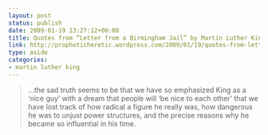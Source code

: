 ```yaml
---
layout: post
status: publish
date: 2009-01-19 13:27:12+00:00
title: Quotes from “Letter from a Birmingham Jail” by Martin Luther King, Jr. « An Absolution Revolution - oraculum seditionis
link: http://propheticheretic.wordpress.com/2009/01/19/quotes-from-letter-from-a-birmingham-jail-by-martin-luther-king-jr/
type: aside
categories:
- martin luther king
---
```


> …the sad truth seems to be that we have so emphasized King as a ‘nice guy’ with a dream that people will ‘be nice to each other’ that we have lost track of how radical a figure he really was, how dangerous he was to unjust power structures, and the precise reasons why he became so influential in his time.
